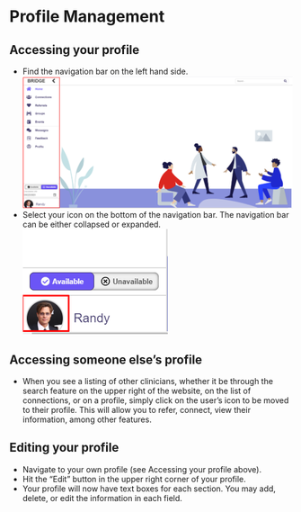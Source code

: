 # Profile Management

## Accessing your profile

- Find the navigation bar on the left hand side.
![Home page with navigation bar highlighted](images/home.png "Home Page with Nav Bar")
- Select your icon on the bottom of the navigation bar. The navigation bar can be either collapsed or expanded.
![Profile Icon](images/profileIcon.png "Profile Icon")

## Accessing someone else’s profile

- When you see a listing of other clinicians, whether it be through the search feature on the upper right of the website, on the list of connections, or on a profile, simply click on the user’s icon to be moved to their profile. This will allow you to refer, connect, view their information, among other features.

## Editing your profile

- Navigate to your own profile (see Accessing your profile above).
- Hit the “Edit” button in the upper right corner of your profile.
- Your profile will now have text boxes for each section. You may add, delete, or edit the information in each field.

